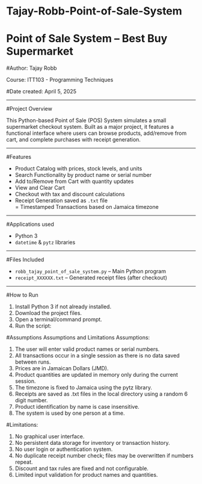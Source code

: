 # Tajay-Robb-Point-of-Sale-System
# Point of Sale System – Best Buy Supermarket

#Author: Tajay Robb

Course:
ITT103 - Programming Techniques  

#Date created: April 5, 2025

---

#Project Overview

This Python-based Point of Sale (POS) System simulates a small supermarket checkout system. Built as a major project, it features a functional interface where users can browse products, add/remove from cart, and complete purchases with receipt generation.

---

#Features

- Product Catalog with prices, stock levels, and units  
- Search Functionality by product name or serial number  
- Add to/Remove from Cart with quantity updates  
- View and Clear Cart 
- Checkout with tax and discount calculations  
- Receipt Generation saved as `.txt` file  
= Timestamped Transactions based on Jamaica timezone

---

#Applications used

- Python 3
- `datetime` & `pytz` libraries
  
---

#Files Included

- `robb_tajay_point_of_sale_system.py` – Main Python program
- `receipt_XXXXXX.txt` – Generated receipt files (after checkout)

---

#How to Run

1. Install Python 3 if not already installed.
2. Download the project files.
3. Open a terminal/command prompt.
4. Run the script:

#Assumptions
Assumptions and Limitations
Assumptions:
1. The user will enter valid product names or serial numbers.
2. All transactions occur in a single session as there is no data saved between runs.
3. Prices are in Jamaican Dollars (JMD).
4. Product quantities are updated in memory only during the current session.
5. The timezone is fixed to Jamaica using the pytz library.
6. Receipts are saved as .txt files in the local directory using a random 6 digit number.
7. Product identification by name is case insensitive.
8. The system is used by one person at a time.

#Limitations:
1. No graphical user interface.
2. No persistent data storage for inventory or transaction history.
3. No user login or authentication system.
4. No duplicate receipt number check; files may be overwritten if numbers repeat.
5. Discount and tax rules are fixed and not configurable.
6. Limited input validation for product names and quantities.


